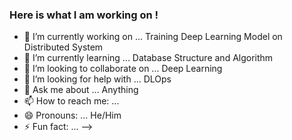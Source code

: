 ### Here is what I am working on !


- 🔭 I’m currently working on ... Training Deep Learning Model on Distributed System
- 🌱 I’m currently learning ... Database Structure and Algorithm
- 👯 I’m looking to collaborate on ... Deep Learning
- 🤔 I’m looking for help with ... DLOps
- 💬 Ask me about ... Anything
- 📫 How to reach me: ...
- 😄 Pronouns: ... He/Him
- ⚡ Fun fact: ...
-->
